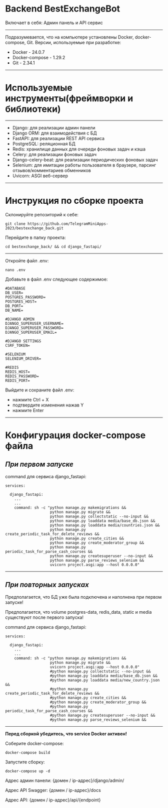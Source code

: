 # Backend BestExchangeBot
Включает в себя: Админ панель и API сервис

---
Подразумевается, что на компьютере установлены Docker, docker-compose, Git.
Версии, используемые при разработке:
- Docker - 24.0.7
- Docker-compose - 1.29.2
- Git - 2.34.1
---

# Используемые инструменты(фреймворки и библиотеки)
---
- Django: для реализации админ панели
- Django ORM: для взаимодействия с БД
- FastAPI: для реализации REST API сервиса
- PostgreSQL: реляционная БД
- Redis: хранилище данных для очереди фоновых задач и кэша
- Celery: для реализации фоновых задач
- Django-celery-beat: для реализации периодических фоновых задач
- Selenium: для имитации работы пользователя в браузере, парсинг отзывов/комментариев обменников
- Uvicorn: ASGI веб-сервер
---

# Инструкция по сборке проекта

Склонируйте репозиторий к себе:
```
git clone https://github.com/TelegramMiniApps-2023/bestexchange_back.git
```
Перейдите в папку проекта:
```
cd bestexchange_back/ && cd django_fastapi/
```
---
Откройте файл .env:
```
nano .env
```

Добавьте в файл .env следующее содержимое:
```
#DATABASE
DB_USER=
POSTGRES_PASSWORD=
POSTGRES_HOST=
DB_PORT=
DB_NAME=

#DJANGO ADMIN
DJANGO_SUPERUSER_USERNAME=
DJANGO_SUPERUSER_PASSWORD=
DJANGO_SUPERUSER_EMAIL=

#DJANGO SETTINGS
CSRF_TOKEN=

#SELENIUM
SELENIUM_DRIVER=

#REDIS
REDIS_HOST=
REDIS_PASSWORD=
REDIS_PORT=
```

Выйдите и сохраните файл .env:
- нажмите Ctrl + X
- подтвердите изменения нажав Y
- нажмите Enter
---

# Конфигурация docker-compose файла

***При первом запуске***
---

command для сервиса django_fastapi:
```
services:

  django_fastapi:
    ...
    ...
    command: sh -c "python manage.py makemigrations &&
                    python manage.py migrate &&
                    python manage.py collectstatic --no-input &&
                    python manage.py loaddata media/base_db.json &&
                    python manage.py loaddata media/countries.json &&
                    python manage.py create_periodic_task_for_delete_reviews &&
                    python manage.py create_cities &&
                    python manage.py create_moderator_group &&
                    python manage.py periodic_task_for_parse_cash_courses &&
                    python manage.py createsuperuser --no-input &&
                    python manage.py parse_reviews_selenium &&
                    uvicorn project.asgi:app --host 0.0.0.0"
```
---

***При повторных запусках***
---
Предполагается, что БД уже была подключена и наполнена при первом запуске!

Предполагается, что volume postgres-data, redis_data, static и media существуют после первого запуска!

command для сервиса django_fastapi:
```
services:

  django_fastapi:
    ...
    ...
    command: sh -c "python manage.py makemigrations &&
                    python manage.py migrate &&
                    uvicorn project.asgi:app --host 0.0.0.0"
                    #python manage.py collectstatic --no-input &&
                    #python manage.py loaddata media/base_db.json &&
                    #python manage.py loaddata media/new_country.json &&
                    #python manage.py create_periodic_task_for_delete_reviews &&
                    #python manage.py create_cities &&
                    #python manage.py create_moderator_group &&
                    #python manage.py periodic_task_for_parse_cash_courses &&
                    #python manage.py createsuperuser --no-input &&
                    #python manage.py parse_reviews_selenium &&
```
---

**Перед сборкой убедитесь, что service Docker активен!**

Соберите docker-compose:
```
docker-compose build
```
Запустите сборку:
```
docker-compose up -d
```
Адрес админ панели: {домен / ip-адрес}/django/admin/

Адрес API Swagger: {домен / ip-адрес}/docs

Адрес API: {домен / ip-адрес}/api/{endpoint}